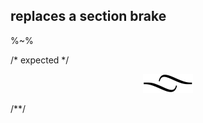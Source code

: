 ## replaces a section brake
%~%

/* expected */
<p align="center"><a href="#table-of-contents">
  <img src="/.documentary/section-breaks/0.svg?sanitize=true">
</a></p>
/**/